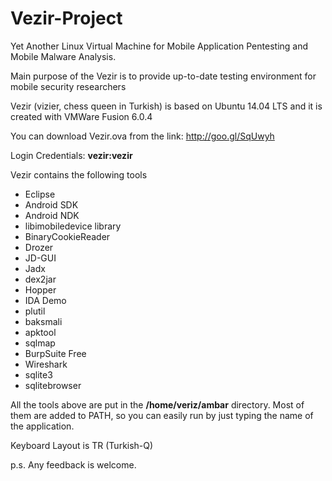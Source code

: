 # Vezir-Project
Yet Another Linux Virtual Machine for Mobile Application Pentesting and Mobile Malware Analysis. 

Main purpose of the Vezir is to provide up-to-date testing environment for mobile security researchers

Vezir (vizier, chess queen in Turkish) is  based on Ubuntu 14.04 LTS and it is created with VMWare Fusion 6.0.4

You can download Vezir.ova from the link:
http://goo.gl/SqUwyh

Login Credentials: <b>vezir:vezir</b>

Vezir contains the following tools

 <ul>
  <li>Eclipse</li>
  <li>Android SDK</li>
  <li>Android NDK</li>
  <li>libimobiledevice library</li>
  <li>BinaryCookieReader</li>
  <li>Drozer</li>
  <li>JD-GUI</li>
  <li>Jadx</li>
  <li>dex2jar</li>
  <li>Hopper</li>
  <li>IDA Demo</li>
  <li>plutil</li>
  <li>baksmali</li>
  <li>apktool</li>
  <li>sqlmap</li>
  <li>BurpSuite Free</li>
  <li>Wireshark</li>
  <li>sqlite3</li>
  <li>sqlitebrowser</li>
</ul> 

All the tools above are put in the <b>/home/veriz/ambar</b> directory. Most of them are added to PATH, so you can easily run by just typing the name of the application. 

Keyboard Layout is TR (Turkish-Q)

p.s. Any feedback is welcome.
